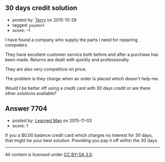 ## 30 days credit solution

- posted by: [Terry](https://stackexchange.com/users/5877277/terry) on 2015-10-28
- tagged: `payment`
- score: -1

I have found a company who supply the parts I need for repairing computers. 

They have excellent customer service both before and after a purchase has been made. Returns are dealt with quickly and professionally. 

They are also very competitive on price. 

The problem is they charge when an order is placed which doesn't help me. 

Would I be better off using a credit card with 30 days credit or are there other solutions available? 


## Answer 7704

- posted by: [Learned Man](https://stackexchange.com/users/7236940/learned-man) on 2015-11-03
- score: 1

If you a $0.00 balance credit card which charges no interest for 30 days, that might be your best solution. Providing you pay it off within the 30 days.




---

All content is licensed under [CC BY-SA 3.0](https://creativecommons.org/licenses/by-sa/3.0/).
